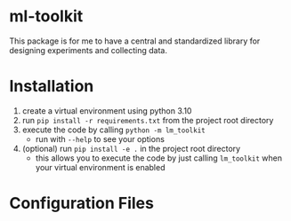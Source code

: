 # ml-toolkit
This package is for me to have a central and standardized library for designing experiments and collecting data.

# Installation
1. create a virtual environment using python 3.10
2. run `pip install -r requirements.txt` from the project root directory
3. execute the code by calling `python -m lm_toolkit`
	- run with `--help` to see your options
4. (optional) run `pip install -e .` in the project root directory
	- this allows you to execute the code by just calling `lm_toolkit` when your virtual environment is enabled

# Configuration Files


